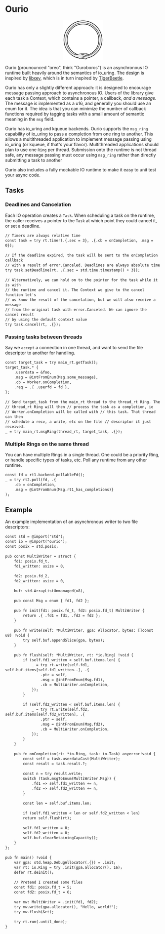 # Ourio

<p align="center">
  <img width="128" height="128" src="ouroboros.svg">
</p>

Ourio (prounounced "oreo", think "Ouroboros") is an asynchronous IO runtime
built heavily around the semantics of io_uring. The design is inspired by
[libxev](https://github.com/mitchellh/libxev), which is in turn inspired by
[TigerBeetle](https://github.com/tigerbeetle/tigerbeetle).

Ourio has only a slightly different approach: it is designed to encourage
message passing approach to asynchronous IO. Users of the library give each task
a Context, which contains a pointer, a callback, *and a message*. The message is
implemented as a u16, and generally you should use an enum for it. The idea is
that you can minimize the number of callback functions required by tagging tasks
with a small amount of semantic meaning in the `msg` field.

Ourio has io_uring and kqueue backends. Ourio supports the `msg_ring`
capability of io_uring to pass a completion from one ring to another. This
allows a multithreaded application to implement message passing using io_uring
(or kqueue, if that's your flavor). Multithreaded applications should plan to
use one `Ring` per thread. Submission onto the runtime is not thread safe,
any message passing must occur using `msg_ring` rather than directly submitting
a task to another

Ourio also includes a fully mockable IO runtime to make it easy to unit test
your async code.

## Tasks

### Deadlines and Cancelation

Each IO operation creates a `Task`. When scheduling a task on the runtime, the
caller receives a pointer to the `Task` at which point they could cancel it, or
set a deadline.

```zig
// Timers are always relative time
const task = try rt.timer(.{.sec = 3}, .{.cb = onCompletion, .msg = 0});

// If the deadline expired, the task will be sent to the onCompletion callback
// with a result of error.Canceled. Deadlines are always absolute time
try task.setDeadline(rt, .{.sec = std.time.timestamp() + 3});

// Alternatively, we can hold on to the pointer for the task while it is with
// the runtime and cancel it. The Context we give to the cancel function let's
// us know the result of the cancelation, but we will also receive a message
// from the original task with error.Canceled. We can ignore the cancel result
// by using the default context value
try task.cancel(rt, .{});
```

### Passing tasks between threads

Say we `accept` a connection in one thread, and want to send the file descriptor
to another for handling.

```zig
const target_task = try main_rt.getTask();
target_task.* {
    .userdata = &foo,
    .msg = @intFromEnum(Msg.some_message),
    .cb = Worker.onCompletion,
    .req = .{ .userfd = fd },
};

// Send target_task from the main_rt thread to the thread_rt Ring. The
// thread_rt Ring will then // process the task as a completion, ie
// Worker.onCompletion will be called with // this task. That thread can then
// schedule a recv, a write, etc on the file // descriptor it just received.
_ = try main_rt.msgRing(thread_rt, target_task, .{});
```

### Multiple Rings on the same thread

You can have multiple Rings in a single thread. One could be a priority
Ring, or handle specific types of tasks, etc. Poll any runtime from any other
runtime.

```zig
const fd = rt1.backend.pollableFd();
_ = try rt2.poll(fd, .{
    .cb = onCompletion, 
    .msg = @intFromEnum(Msg.rt1_has_completions)}
);
```

## Example

An example implementation of an asynchronous writer to two file descriptors:

```zig
const std = @import("std");
const io = @import("ourio");
const posix = std.posix;

pub const MultiWriter = struct {
    fd1: posix.fd_t,
    fd1_written: usize = 0,

    fd2: posix.fd_2,
    fd2_written: usize = 0,

    buf: std.ArrayListUnmanaged(u8),

    pub const Msg = enum { fd1, fd2 };

    pub fn init(fd1: posix.fd_t, fd2: posix.fd_t) MultiWriter {
        return .{ .fd1 = fd1, .fd2 = fd2 };
    }

    pub fn write(self: *MultiWriter, gpa: Allocator, bytes: []const u8) !void {
        try self.buf.appendSlice(gpa, bytes);
    }

    pub fn flush(self: *MultiWriter, rt: *io.Ring) !void {
        if (self.fd1_written < self.buf.items.len) {
            _ = try rt.write(self.fd1, self.buf.items[self.fd1_written..], .{
                .ptr = self,
                .msg = @intFromEnum(Msg.fd1),
                .cb = MultiWriter.onCompletion,
            });
        }

        if (self.fd2_written < self.buf.items.len) {
            _ = try rt.write(self.fd2, self.buf.items[self.fd2_written], .{
                .ptr = self,
                .msg = @intFromEnum(Msg.fd2),
                .cb = MultiWriter.onCompletion,
            });
        }
    }

    pub fn onCompletion(rt: *io.Ring, task: io.Task) anyerror!void {
        const self = task.userdataCast(MultiWriter);
        const result = task.result.?;

        const n = try result.write;
        switch (task.msgToEnum(MultiWriter.Msg)) {
            .fd1 => self.fd1_written += n,
            .fd2 => self.fd2_written += n,
        }

        const len = self.buf.items.len;

        if (self.fd1_written < len or self.fd2_written < len) 
	    return self.flush(rt);

        self.fd1_written = 0;
        self.fd2_written = 0;
        self.buf.clearRetainingCapacity();
    }
};

pub fn main() !void {
    var gpa: std.heap.DebugAllocator(.{}) = .init;
    var rt: io.Ring = try .init(gpa.allocator(), 16);
    defer rt.deinit();

    // Pretend I created some files
    const fd1: posix.fd_t = 5;
    const fd2: posix.fd_t = 6;

    var mw: MultiWriter = .init(fd1, fd2);
    try mw.write(gpa.allocator(), "Hello, world!");
    try mw.flush(&rt);

    try rt.run(.until_done);
}
```
